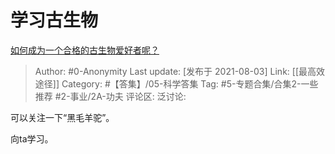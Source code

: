 # 学习古生物
[如何成为一个合格的古生物爱好者呢？](https://www.zhihu.com/question/474358997/answer/2035846490)

> Author: #0-Anonymity
> Last update: [发布于 2021-08-03]
> Link: [[最高效途径]]
> Category: #【答集】/05-科学答集
> Tag: #5-专题合集/合集2-一些推荐 #2-事业/2A-功夫
> 评论区:
> 泛讨论:

可以关注一下“黑毛羊驼”。

向ta学习。
